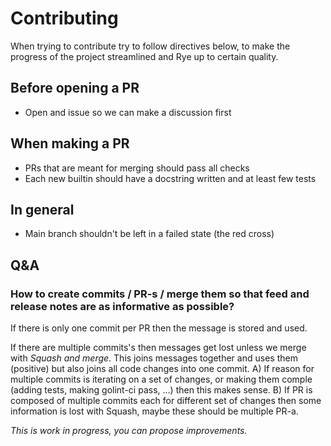 # Contributing

When trying to contribute try to follow directives below, to make the progress of the project streamlined and Rye up to certain quality.

## Before opening a PR
* Open and issue so we can make a discussion first

## When making a PR
* PRs that are meant for merging should pass all checks
* Each new builtin should have a docstring written and at least few tests

## In general
* Main branch shouldn't be left in a failed state (the red cross)

## Q&A

### How to create commits / PR-s / merge them so that feed and release notes are as informative as possible?

If there is only one commit per PR then the message is stored and used.

If there are multiple commits's then messages get lost unless we merge with *Squash and merge*. This joins messages together and uses them (positive) but also joins all code changes into one commit. 
A) If reason for multiple commits is iterating on a set of changes, or making them comple (adding tests, making golint-ci pass, ...)  then this makes sense. 
B) If PR is composed of multiple commits each for different set of changes then some information is lost with Squash, maybe these should be multiple PR-a.

_This is work in progress, you can propose improvements._
